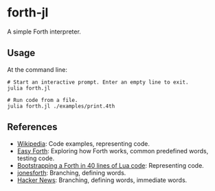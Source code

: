 # forth-jl

A simple Forth interpreter.

## Usage

At the command line:

``` shell
# Start an interactive prompt. Enter an empty line to exit.
julia forth.jl

# Run code from a file.
julia forth.jl ./examples/print.4th
```

## References

* [Wikipedia](https://en.wikipedia.org/wiki/Forth_(programming_language)): Code examples, representing code.
* [Easy Forth](https://skilldrick.github.io/easyforth/): Exploring how Forth works, common predefined words, testing code.
* [Bootstrapping a Forth in 40 lines of Lua code](http://angg.twu.net/miniforth-article.html): Representing code.
* [jonesforth](https://github.com/nornagon/jonesforth/blob/master/jonesforth.S): Branching, defining words.
* [Hacker News](https://news.ycombinator.com/item?id=13082825): Branching, defining words, immediate words.